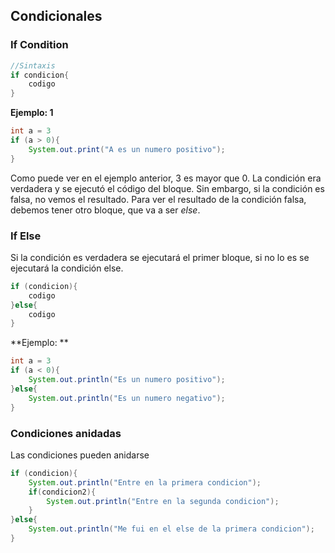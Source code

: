## Condicionales



### If Condition



```java
//Sintaxis
if condicion{
    codigo
} 
```

**Ejemplo: 1**

```java
int a = 3
if (a > 0){
    System.out.print("A es un numero positivo");
}
```

Como puede ver en el ejemplo anterior, 3 es mayor que 0. La condición era verdadera y se ejecutó el código del bloque. Sin embargo, si la condición es falsa, no vemos el resultado. Para ver el resultado de la condición falsa, debemos tener otro bloque, que va a ser _else_.

### If Else

Si la condición es verdadera se ejecutará el primer bloque, si no lo es se ejecutará la condición else.

```java
if (condicion){
    codigo
}else{
    codigo
}
```

**Ejemplo: **

```java
int a = 3
if (a < 0){
    System.out.println("Es un numero positivo");
}else{
    System.out.println("Es un numero negativo");
}
```

### Condiciones anidadas

Las condiciones pueden anidarse

```java
if (condicion){
    System.out.println("Entre en la primera condicion");
    if(condicion2){
        System.out.println("Entre en la segunda condicion");
    }
}else{
    System.out.println("Me fui en el else de la primera condicion");
}
```